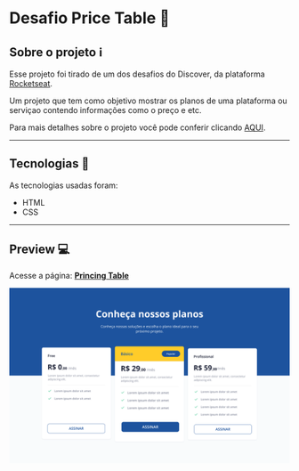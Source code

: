 # Desafio Price Table 💸

## Sobre o projeto :information_source:

Esse projeto foi tirado de um dos desafios do Discover, da plataforma [Rocketseat](https://app.rocketseat.com.br/discover).

Um projeto que tem como objetivo mostrar os planos de uma plataforma ou serviçao contendo informações como o preço e etc.

Para mais detalhes sobre o projeto você pode conferir clicando [AQUI](https://app.rocketseat.com.br/discover/challenges/pricetable).

---

## Tecnologias :wrench:

As tecnologias usadas foram:

- HTML
- CSS

---

## Preview :computer:

Acesse a página: [**Princing Table**](https://mateus-sousa23.github.io/PricingTable/)

<img src="./readme-files/project-image.png" width="720px"/>
